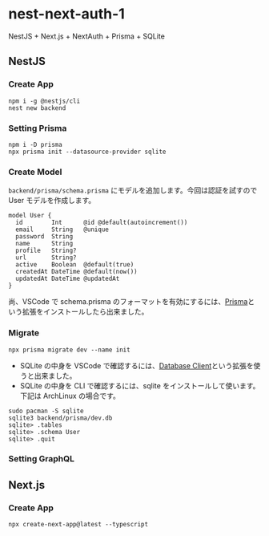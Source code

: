 # nest-next-auth-1

NestJS + Next.js + NextAuth + Prisma + SQLite

## NestJS

### Create App

```
npm i -g @nestjs/cli
nest new backend
```

### Setting Prisma

```
npm i -D prisma
npx prisma init --datasource-provider sqlite
```

### Create Model

`backend/prisma/schema.prisma` にモデルを追加します。今回は認証を試すので User モデルを作成します。

```
model User {
  id        Int      @id @default(autoincrement())
  email     String   @unique
  password  String
  name      String
  profile   String?
  url       String?
  active    Boolean  @default(true)
  createdAt DateTime @default(now())
  updatedAt DateTime @updatedAt
}
```

尚、VSCode で schema.prisma のフォーマットを有効にするには、[Prisma](https://marketplace.visualstudio.com/items?itemName=Prisma.prisma)という拡張をインストールしたら出来ました。

### Migrate

```
npx prisma migrate dev --name init
```

- SQLite の中身を VSCode で確認するには、[Database Client](https://marketplace.visualstudio.com/items?itemName=cweijan.vscode-database-client2)という拡張を使うと出来ました。
- SQLite の中身を CLI で確認するには、sqlite をインストールして使います。下記は ArchLinux の場合です。

```
sudo pacman -S sqlite
sqlite3 backend/prisma/dev.db
sqlite> .tables
sqlite> .schema User
sqlite> .quit
```

### Setting GraphQL

## Next.js

### Create App

```
npx create-next-app@latest --typescript
```
